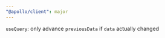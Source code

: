 ```yaml
---
"@apollo/client": major
---
```


`useQuery`: only advance `previousData` if `data` actually changed
